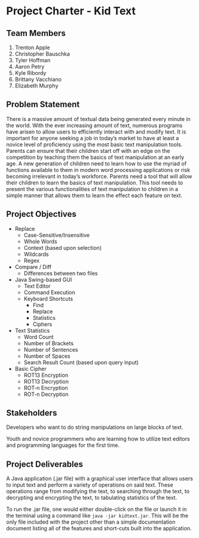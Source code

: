 Project Charter - Kid Text
=====

Team Members
------------------
1. Trenton Apple
2. Christopher Bauschka
3. Tyler Hoffman
4. Aaron Petry
5. Kyle Ribordy
6. Brittany Vacchiano
7. Elizabeth Murphy

Problem Statement
------------------
There is a massive amount of textual data being generated every minute in the world. With the ever increasing amount of text, numerous programs have arisen to allow users to efficiently interact with and modify text. It is important for anyone seeking a job in today’s market to have at least a novice level of proficiency using the most basic text manipulation tools. Parents can ensure that their children start off with an edge on the competition by teaching them the basics of text manipulation at an early age. A new generation of children need to learn how to use the myriad of functions available to them in modern word processing applications or risk becoming irrelevant in today’s workforce. Parents need a tool that will allow their children to learn the basics of text manipulation. This tool needs to present the various functionalities of text manipulation to children in a simple manner that allows them to learn the effect each feature on text.

Project Objectives
------------------
* Replace
	* Case-Sensitive/Insensitive
	* Whole Words
	* Context (based upon selection)
	* Wildcards
	* Regex
* Compare / Diff 
	* Differences between two files
* Java Swing-based GUI
	* Text Editor
	* Command Execution
	* Keyboard Shortcuts 
		* Find
		* Replace
		* Statistics
		* Ciphers
* Text Statistics
	* Word Count
	* Number of Brackets
	* Number of Sentences
	* Number of Spaces
	* Search Result Count (based upon query input)
* Basic Cipher
	* ROT13 Encryption
	* ROT13 Decryption
	* ROT-n Encryption
	* ROT-n Decryption
	
Stakeholders
------------------
Developers who want to do string manipulations on large blocks of text.

Youth and novice programmers who are learning how to utilize text editors and programming languages for the first time.

Project Deliverables
------------------
A Java application (.jar file) with a graphical user interface that allows users to input text and perform a variety of operations on said text. These operations range from modifying the text, to searching through the text, to decrypting and encrypting the text, to tabulating statistics of the text.

To run the .jar file, one would either double-click on the file or launch it in the terminal using a command like  `java -jar kidtext.jar`. This will be the only file included with the project other than a simple documentation document listing all of the features and short-cuts built into the application.

